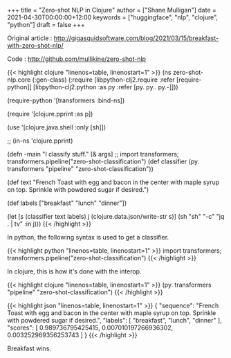 +++
title = "Zero-shot NLP in Clojure"
author = ["Shane Mulligan"]
date = 2021-04-30T00:00:00+12:00
keywords = ["huggingface", "nlp", "clojure", "python"]
draft = false
+++

Original article
: <http://gigasquidsoftware.com/blog/2021/03/15/breakfast-with-zero-shot-nlp/>


Code
: <http://github.com/mullikine/zero-shot-nlp>

<!--listend-->

{{< highlight clojure "linenos=table, linenostart=1" >}}
(ns zero-shot-nlp.core
  (:gen-class)
  (:require [libpython-clj2.require :refer [require-python]]
            [libpython-clj2.python :as py :refer [py. py.. py.-]]))

(require-python '[transformers :bind-ns])

(require '[clojure.pprint :as p])

(use '[clojure.java.shell :only [sh]])

;; (in-ns 'clojure.pprint)

(defn -main
  "I classify stuff."
  [& args]
  ;; import transformers; transformers.pipeline("zero-shot-classification")
  (def classifier (py. transformers "pipeline" "zero-shot-classification"))

  (def text "French Toast with egg and bacon in the center with maple syrup on top. Sprinkle with powdered sugar if desired.")

  (def labels ["breakfast" "lunch" "dinner"])

  (let [s (classifier text labels)
        j (clojure.data.json/write-str s)]
    (sh "sh" "-c" "jq . | tv" :in j)))
{{< /highlight >}}

In python, the following syntax is used to get a classifier.

{{< highlight python "linenos=table, linenostart=1" >}}
import transformers; transformers.pipeline("zero-shot-classification")
{{< /highlight >}}

In clojure, this is how it's done with the interop.

{{< highlight clojure "linenos=table, linenostart=1" >}}
(py. transformers "pipeline" "zero-shot-classification")
{{< /highlight >}}

{{< highlight json "linenos=table, linenostart=1" >}}
{
  "sequence": "French Toast with egg and bacon in the center with maple syrup on top. Sprinkle with powdered sugar if desired.",
  "labels": [
    "breakfast",
    "lunch",
    "dinner"
  ],
  "scores": [
    0.989736795425415,
    0.007010197266936302,
    0.003252969356253743
  ]
}
{{< /highlight >}}

Breakfast wins.

<!-- Play on asciinema.com -->
<!-- <a title="asciinema recording" href="https://asciinema.org/a/svXhlcT8OyXAn7KCFr1zUILYr" target="_blank"><img alt="asciinema recording" src="https://asciinema.org/a/svXhlcT8OyXAn7KCFr1zUILYr.svg" /></a> -->
<!-- Play on the blog -->
<script src="https://asciinema.org/a/svXhlcT8OyXAn7KCFr1zUILYr.js" id="asciicast-svXhlcT8OyXAn7KCFr1zUILYr" async></script>